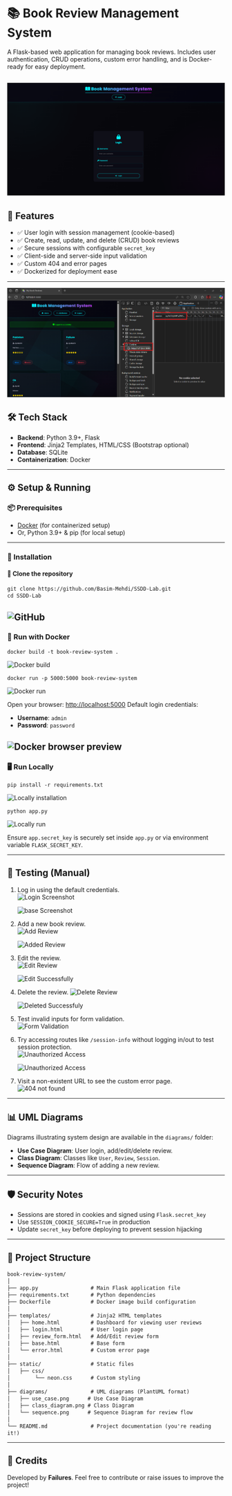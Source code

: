 # 📚 Book Review Management System

A Flask-based web application for managing book reviews. Includes user authentication, CRUD operations, custom error handling, and is Docker-ready for easy deployment.

![Overview ](static/assets/overview.png)
---

## 🚀 Features

- ✅ User login with session management (cookie-based)
- ✅ Create, read, update, and delete (CRUD) book reviews
- ✅ Secure sessions with configurable `secret_key`
- ✅ Client-side and server-side input validation
- ✅ Custom 404 and error pages
- ✅ Dockerized for deployment ease

---

![Cookie Show ](static/assets/cookies.png)

## 🛠️ Tech Stack

- **Backend**: Python 3.9+, Flask
- **Frontend**: Jinja2 Templates, HTML/CSS (Bootstrap optional)
- **Database**: SQLite
- **Containerization**: Docker

---

## ⚙️ Setup & Running

### 📦 Prerequisites

- [Docker](https://www.docker.com/) (for containerized setup)
- Or, Python 3.9+ & pip (for local setup)

---

### 🔧 Installation

#### 🔹 Clone the repository

```
git clone https://github.com/Basim-Mehdi/SSDD-Lab.git
cd SSDD-Lab 
````
![GitHub ](static/assets/gitclone.png)
---

### 🐳 Run with Docker

```
docker build -t book-review-system .
```

![Docker build ](static/assets/dockerbuild.png)

```
docker run -p 5000:5000 book-review-system
```

![Docker run ](static/assets/dockerrun.png)

Open your browser: [http://localhost:5000](http://localhost:5000)
Default login credentials:

* **Username**: `admin`
* **Password**: `password`

![Docker browser preview ](static/assets/docker-browser.png)
---

### 🖥️ Run Locally

```
pip install -r requirements.txt
```

![Locally installation ](static/assets/locally-pip.png)

```
python app.py
```

![Locally run ](static/assets/locallyrun.png)

Ensure `app.secret_key` is securely set inside `app.py` or via environment variable `FLASK_SECRET_KEY`.

---

## 🧪 Testing (Manual)

1. Log in using the default credentials.  
   ![Login Screenshot](static/assets/login.png)

    ![base Screenshot](static/assets/base.png)

2. Add a new book review.  
   ![Add Review](static/assets/add_book.png)

   ![Added Review](static/assets/review_added.png)

3. Edit the review.  
   ![Edit Review](static/assets/edit.png)

   ![Edit Successfully](static/assets/edit_successfully.png)

4. Delete the review.
   ![Delete Review](static/assets/delete.png)

   ![Deleted Successfuly](static/assets/deleted_successfully.png)

5. Test invalid inputs for form validation.  
   ![Form Validation](static/assets/formValidation.png)

6. Try accessing routes like `/session-info` without logging in/out to test session protection.  
   ![Unauthorized Access](static/assets/session_info_LoggedOut.png)

   ![Unauthorized Access](static/assets/session_info_LoggedIn.png)

7. Visit a non-existent URL to see the custom error page.  
   ![404 not found ](static/assets/error.png)

---

## 📊 UML Diagrams

Diagrams illustrating system design are available in the `diagrams/` folder:

* **Use Case Diagram**: User login, add/edit/delete review.
* **Class Diagram**: Classes like `User`, `Review`, `Session`.
* **Sequence Diagram**: Flow of adding a new review.

---

## 🛡️ Security Notes

* Sessions are stored in cookies and signed using `Flask.secret_key`
* Use `SESSION_COOKIE_SECURE=True` in production
* Update `secret_key` before deploying to prevent session hijacking

---

## 📁 Project Structure

```
book-review-system/
│
├── app.py                 # Main Flask application file
├── requirements.txt       # Python dependencies
├── Dockerfile             # Docker image build configuration
│
├── templates/             # Jinja2 HTML templates
│   ├── home.html          # Dashboard for viewing user reviews
│   ├── login.html         # User login page
│   ├── review_form.html   # Add/Edit review form
|   ├── base.html          # Base form
│   └── error.html         # Custom error page
│
├── static/                # Static files
│   ├── css/
│        └── neon.css      # Custom styling
│
├── diagrams/              # UML diagrams (PlantUML format)
│   ├── use_case.png      # Use Case Diagram
│   ├── class_diagram.png # Class Diagram
│   └── sequence.png      # Sequence Diagram for review flow
│
└── README.md              # Project documentation (you're reading it!)
```

---


## 🙌 Credits

Developed by **Failures**.
Feel free to contribute or raise issues to improve the project!



